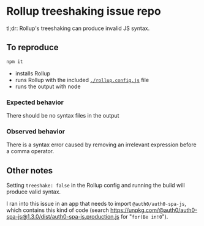 # Rollup treeshaking issue repo

tl;dr: Rollup's treeshaking can produce invalid JS syntax.

## To reproduce

```sh
npm it
```

- installs Rollup
- runs Rollup with the included [`./rollup.config.js`](./rollup.config.js) file
- runs the output with node

### Expected behavior

There should be no syntax files in the output

### Observed behavior

There is a syntax error caused by removing an irrelevant expression before a comma operator.

## Other notes

Setting `treeshake: false` in the Rollup config and running the build will produce valid syntax.

I ran into this issue in an app that needs to import `@auth0/auth0-spa-js`, which contains this kind of code (search <https://unpkg.com/@auth0/auth0-spa-js@1.3.0/dist/auth0-spa-js.production.js> for "`for(Be in!0`").
